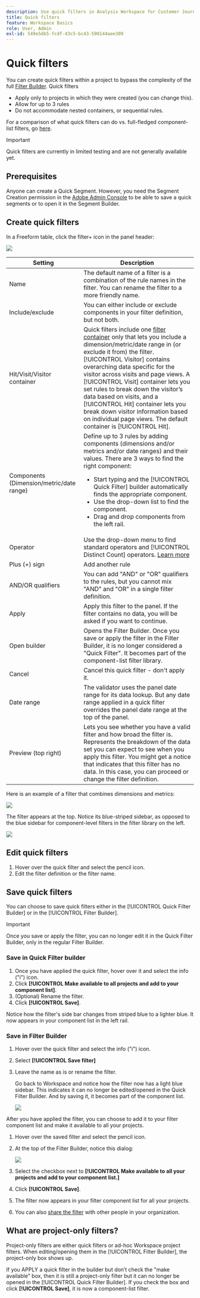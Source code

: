 ```yaml
---
description: Use quick filters in Analysis Workspace for Customer Journey Analytics
title: Quick filters
feature: Workspace Basics
role: User, Admin
exl-id: 549e5db5-fcdf-43c5-bc43-590144aee309
---
```

# Quick filters

You can create quick filters within a project to bypass the complexity of the full [Filter Builder](/help/components/filters/create-filters.md). Quick filters

* Apply only to projects in which they were created (you can change this). 
* Allow for up to 3 rules
* Do not accommodate nested containers, or sequential rules.

For a comparison of what quick filters can do vs. full-fledged component-list filters, go [here](/help/components/filters/filters-overview.md). 

>[!IMPORTANT]
> Quick filters are currently in limited testing and are not generally available yet.

## Prerequisites

Anyone can create a Quick Segment. However, you need the Segment Creation permission in the [Adobe Admin Console](https://experienceleague.adobe.com/docs/analytics/admin/admin-console/permissions/summary-tables.html?lang=en#analytics-tools) to be able to save a quick segments or to open it in the Segment Builder.

## Create quick filters

In a Freeform table, click the filter+ icon in the panel header: 

![](assets/quick-seg1.png)

| Setting | Description |
| --- | --- |
| Name | The default name of a filter is a combination of the rule names in the filter. You can rename the filter to a more friendly name. |
| Include/exclude | You can either include or exclude components in your filter definition, but not both. |
| Hit/Visit/Visitor container | Quick filters include one [filter container](https://experienceleague.adobe.com/docs/analytics-platform/using/cja-components/cja-filters/filters-overview.html?lang=en#filter-containers) only that lets you include a dimension/metric/date range in (or exclude it from) the filter. [!UICONTROL Visitor] contains overarching data specific for the visitor across visits and page views. A [!UICONTROL Visit] container lets you set rules to break down the visitor’s data based on visits, and a [!UICONTROL Hit] container lets you break down visitor information based on individual page views. The default container is [!UICONTROL Hit]. |
| Components (Dimension/metric/date range) | Define up to 3 rules by adding components (dimensions and/or metrics and/or date ranges) and their values. There are 3 ways to find the right component:<ul><li>Start typing and the [!UICONTROL Quick Filter] builder automatically finds the appropriate component.</li><li>Use the drop-down list to find the component.</li><li>Drag and drop components from the left rail.</li></ul>  |
| Operator | Use the drop-down menu to find standard operators and [!UICONTROL Distinct Count] operators. [Learn more](https://experienceleague.adobe.com/docs/analytics/components/filteration/segment-reference/seg-operators.html?lang=en) |
| Plus (+) sign | Add another rule |
| AND/OR qualifiers | You can add "AND" or "OR" qualifiers to the rules, but you cannot mix "AND" and "OR" in a single filter definition. |
| Apply | Apply this filter to the panel. If the filter contains no data, you will be asked if you want to continue. |
| Open builder | Opens the Filter Builder. Once you save or apply the filter in the Filter Builder, it is no longer considered a "Quick Filter". It becomes part of the component-list filter library. |
| Cancel | Cancel this quick filter - don't apply it. |
| Date range | The validator uses the panel date range for its data lookup. But any date range applied in a quick filter overrides the panel date range at the top of the panel.  |
| Preview (top right) | Lets you see whether you have a valid filter and how broad the filter is. Represents the breakdown of the data set you can expect to see when you apply this filter. You might get a notice that indicates that this filter has no data. In this case, you can proceed or change the filter definition. |

Here is an example of a filter that combines dimensions and metrics:

![](assets/quick-seg2.png)

The filter appears at the top. Notice its blue-striped sidebar, as opposed to the blue sidebar for component-level filters in the filter library on the left.

![](assets/quick-seg3.png)

## Edit quick filters

1. Hover over the quick filter and select the pencil icon.
1. Edit the filter definition or the filter name.

## Save quick filters

You can choose to save quick filters either in the [!UICONTROL Quick Filter Builder] or in the [!UICONTROL Filter Builder].

>[!IMPORTANT]
>Once you save or apply the filter, you can no longer edit it in the Quick Filter Builder, only in the regular Filter Builder.

### Save in Quick Filter builder

1. Once you have applied the quick filter, hover over it and select the info ("i") icon.
1. Click **[!UICONTROL Make available to all projects and add to your component list]**.
1. (Optional) Rename the filter.
1. Click **[!UICONTROL Save]**.

Notice how the filter's side bar changes from striped blue to a lighter blue. It now appears in your component list in the left rail.

### Save in Filter Builder

1. Hover over the quick filter and select the info ("i") icon.
1. Select **[!UICONTROL Save filter]**
1. Leave the name as is or rename the filter.

   Go back to Workspace and notice how the filter now has a light blue sidebar. This indicates it can no longer be edited/opened in the Quick Filter Builder. And by saving it, it becomes part of the component list.

   ![](assets/quick-seg4.png)

After you have applied the filter, you can choose to add it to your filter component list and make it available to all your projects. 

1. Hover over the saved filter and select the pencil icon.

1. At the top of the Filter Builder, notice this dialog:

   ![](assets/project-only.png)

1. Select the checkbox next to **[!UICONTROL Make available to all your projects and add to your component list.]**
1. Click **[!UICONTROL Save]**.
1. The filter now appears in your filter component list for all your projects.
1. You can also [share the filter](/help/components/filters/manage-filters.md) with other people in your organization.

## What are project-only filters?

Project-only filters are either quick filters or ad-hoc Workspace project filters. When editing/opening them in the [!UICONTROL Filter Builder], the project-only box shows up. 

If you APPLY a quick filter in the builder but don’t check the "make available" box, then it is still a project-only filter but it can no longer be opened in the [!UICONTROL Quick Filter Builder]. If you check the box and click **[!UICONTROL Save]**, it is now a component-list filter.

